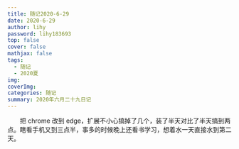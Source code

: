 ```yaml
---
title: 随记2020-6-29
date: 2020-6-29
author: lihy
password: lihy183693
top: false
cover: false
mathjax: false
tags:
  - 随记
  - 2020夏
img:
coverImg:
categories: 随记
summary: 2020年六月二十九日记
---
```


&emsp;&emsp;把 chrome 改到 edge，扩展不小心搞掉了几个，装了半天对比了半天搞到两点。瞎看手机又到三点半，事多的时候晚上还看书学习，想着水一天直接水到第二天。

